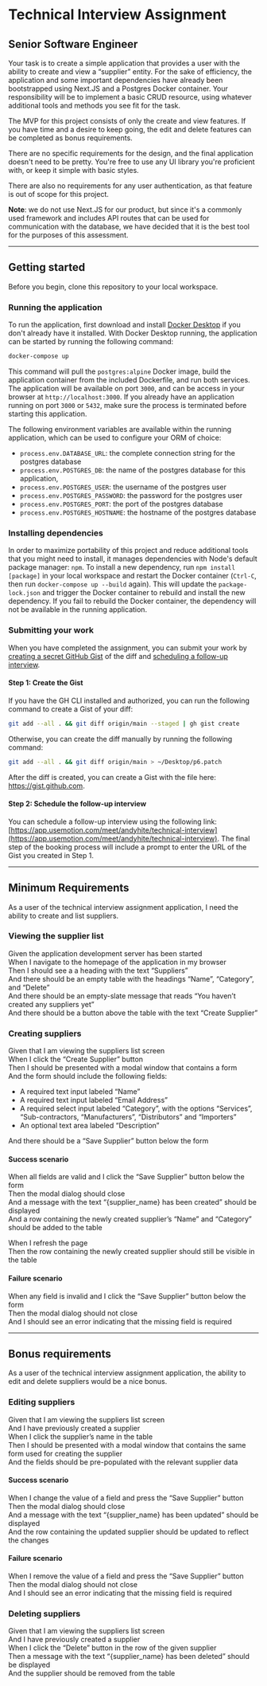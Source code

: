 # Technical Interview Assignment

## Senior Software Engineer

Your task is to create a simple application that provides a user with the ability to create and view a “supplier” entity. For the sake of efficiency, the application and some important dependencies have already been bootstrapped using Next.JS and a Postgres Docker container. Your responsibility will be to implement a basic CRUD resource, using whatever additional tools and methods you see fit for the task.

The MVP for this project consists of only the create and view features. If you have time and a desire to keep going, the edit and delete features can be completed as bonus requirements.

There are no specific requirements for the design, and the final application doesn't need to be pretty. You're free to use any UI library you're proficient with, or keep it simple with basic styles.

There are also no requirements for any user authentication, as that feature is out of scope for this project.

**Note**: we do not use Next.JS for our product, but since it's a commonly used framework and includes API routes that can be used for communication with the database, we have decided that it is the best tool for the purposes of this assessment.

---

## Getting started

Before you begin, clone this repository to your local workspace.

### Running the application

To run the application, first download and install [Docker Desktop](https://www.docker.com/products/docker-desktop/) if you don't already have it installed. With Docker Desktop running, the application can be started by running the following command:

```bash
docker-compose up
```

This command will pull the `postgres:alpine` Docker image, build the application container from the included Dockerfile, and run both services. The application will be available on port `3000`, and can be access in your browser at `http://localhost:3000`. If you already have an application running on port `3000` or `5432`, make sure the process is terminated before starting this application.

The following environment variables are available within the running application, which can be used to configure your ORM of choice:

- `process.env.DATABASE_URL`: the complete connection string for the postgres database
- `process.env.POSTGRES_DB`: the name of the postgres database for this application,
- `process.env.POSTGRES_USER`: the username of the postgres user
- `process.env.POSTGRES_PASSWORD`: the password for the postgres user
- `process.env.POSTGRES_PORT`: the port of the postgres database
- `process.env.POSTGRES_HOSTNAME`: the hostname of the postgres database

### Installing dependencies

In order to maximize portability of this project and reduce additional tools that you might need to install, it manages dependencies with Node's default package manager: `npm`. To install a new dependency, run `npm install [package]` in your local workspace and restart the Docker container (`Ctrl-C`, then run `docker-compose up --build` again). This will update the `package-lock.json` and trigger the Docker container to rebuild and install the new dependency. If you fail to rebuild the Docker container, the dependency will not be available in the running application.

### Submitting your work

When you have completed the assignment, you can submit your work by [creating a secret GitHub Gist](https://gist.github.com) of the diff and [scheduling a follow-up interview](https://app.usemotion.com/meet/andyhite/technical-interview).

#### Step 1: Create the Gist

If you have the GH CLI installed and authorized, you can run the following command to create a Gist of your diff:

```bash
git add --all . && git diff origin/main --staged | gh gist create
```

Otherwise, you can create the diff manually by running the following command:

```bash
git add --all . && git diff origin/main > ~/Desktop/p6.patch
```

After the diff is created, you can create a Gist with the file here: https://gist.github.com.

#### Step 2: Schedule the follow-up interview

You can schedule a follow-up interview using the following link: [https://app.usemotion.com/meet/andyhite/technical-interview](https://app.usemotion.com/meet/andyhite/technical-interview). The final step of the booking process will include a prompt to enter the URL of the Gist you created in Step 1.

---

## Minimum Requirements

As a user of the technical interview assignment application, I need the ability to create and list suppliers.

### Viewing the supplier list

Given the application development server has been started\
When I navigate to the homepage of the application in my browser\
Then I should see a a heading with the text “Suppliers”\
And there should be an empty table with the headings “Name”, “Category”, and “Delete”\
And there should be an empty-slate message that reads “You haven’t created any suppliers yet”\
And there should be a button above the table with the text “Create Supplier”

### Creating suppliers

Given that I am viewing the suppliers list screen\
When I click the “Create Supplier” button\
Then I should be presented with a modal window that contains a form\
And the form should include the following fields:

- A required text input labeled “Name”
- A required text input labeled “Email Address”
- A required select input labeled “Category”, with the options “Services”, “Sub-contractors, “Manufacturers”, “Distributors” and “Importers”
- An optional text area labeled “Description”

And there should be a “Save Supplier” button below the form

#### Success scenario

When all fields are valid and I click the “Save Supplier” button below the form\
Then the modal dialog should close\
And a message with the text “{supplier_name} has been created” should be displayed\
And a row containing the newly created supplier’s “Name” and “Category” should be added to the table

When I refresh the page\
Then the row containing the newly created supplier should still be visible in the table

#### Failure scenario

When any field is invalid and I click the “Save Supplier” button below the form\
Then the modal dialog should not close\
And I should see an error indicating that the missing field is required

---

## Bonus requirements

As a user of the technical interview assignment application, the ability to edit and delete suppliers would be a nice bonus.

### Editing suppliers

Given that I am viewing the suppliers list screen\
And I have previously created a supplier\
When I click the supplier’s name in the table\
Then I should be presented with a modal window that contains the same form used for creating the supplier\
And the fields should be pre-populated with the relevant supplier data

#### Success scenario

When I change the value of a field and press the “Save Supplier” button\
Then the modal dialog should close\
And a message with the text “{supplier_name} has been updated” should be displayed\
And the row containing the updated supplier should be updated to reflect the changes

#### Failure scenario

When I remove the value of a field and press the “Save Supplier” button\
Then the modal dialog should not close\
And I should see an error indicating that the missing field is required

### Deleting suppliers

Given that I am viewing the suppliers list screen\
And I have previously created a supplier\
When I click the “Delete” button in the row of the given supplier\
Then a message with the text “{supplier_name} has been deleted” should be displayed\
And the supplier should be removed from the table
